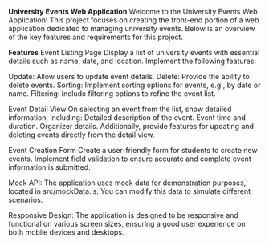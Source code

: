 **University Events Web Application**
Welcome to the University Events Web Application! This project focuses on creating the front-end portion of a web application dedicated to managing university events. Below is an overview of the key features and requirements for this project.

**Features**
Event Listing Page
Display a list of university events with essential details such as name, date, and location. Implement the following features:

Update: Allow users to update event details.
Delete: Provide the ability to delete events.
Sorting: Implement sorting options for events, e.g., by date or name.
Filtering: Include filtering options to refine the event list.

Event Detail View
On selecting an event from the list, show detailed information, including:
Detailed description of the event.
Event time and duration.
Organizer details.
Additionally, provide features for updating and deleting events directly from the detail view.

Event Creation Form
Create a user-friendly form for students to create new events. Implement field validation to ensure accurate and complete event information is submitted.

Mock API:
The application uses mock data for demonstration purposes, located in src/mockData.js. You can modify this data to simulate different scenarios.

Responsive Design:
The application is designed to be responsive and functional on various screen sizes, ensuring a good user experience on both mobile devices and desktops.